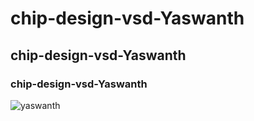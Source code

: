# chip-design-vsd-Yaswanth
## chip-design-vsd-Yaswanth
### chip-design-vsd-Yaswanth
![yaswanth](./chip/chip.png)
